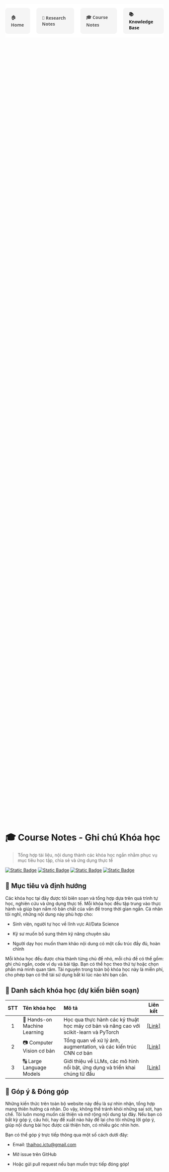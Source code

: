 <!-- <p align="center">
  <a href="../">🏠 <strong>Home</strong></a> |
  <a href="../notes/">📝 <strong>Research Notes</strong></a> |
  <a href="../research/">🎓 <strong>Course Notes</strong></a> |
  <a href="">📚 <strong>Knowledge Base</strong></a>
</p> -->

<nav class="nav-container">
  <a href="../" class="nav-item">🏠 Home</a>
  <a href="../notes/" class="nav-item">📝 Research Notes</a>
  <a href="../research/" class="nav-item">🎓 Course Notes</a>
  <a href="" class="nav-item">📚 Knowledge Base</a>
</nav>

<style>
  .nav-container {
    display: flex;
    justify-content: center;
    gap: 20px; /* khoảng cách giữa các mục */
    padding: 12px 0;
    background-color: #fff;
    font-family: 'Segoe UI', Tahoma, Geneva, Verdana, sans-serif;
  }

  .nav-item {
    padding: 8px 16px;
    border: 2px solid transparent;
    border-radius: 8px;
    color: #555;
    text-decoration: none;
    font-weight: 600;
    transition: all 0.3s ease;
    display: flex;
    align-items: center;
    gap: 6px;
    background-color: #f5f5f5;
  }

  .nav-item:hover {
    background-color: #007BFF;
    color: white;
    border-color: #0056b3;
  }

  .nav-item:focus {
    outline: none;
    box-shadow: 0 0 0 3px rgba(0,123,255,0.5);
  }
</style>

<div style="
    background-image: url('../assets/images/courses.jpg');
    background-size: cover;
    background-position: center;
    background-repeat: no-repeat;
    min-height: 60vh;
    display: flex;
    flex-direction: column;
    justify-content: center;
    align-items: center;
    color: white;
    text-align: center;
    padding: 40px 20px;
    margin-bottom: 30px;
">
</div>

# 🎓 Course Notes - Ghi chú Khóa học

> Tổng hợp tài liệu, nội dung thành các khóa học ngắn nhằm phục vụ mục tiêu học tập, chia sẻ và ứng dụng thực tế

[![Static Badge](https://img.shields.io/badge/CS229-Machine_Learning-purple?style=flat&logo=coursera&logoColor=white)](https://) [![Static Badge](https://img.shields.io/badge/Geekfor-Geeks-Silver?style=flat&logo=geeksforgeeks&logoColor=red)](https://) [![Static Badge](https://img.shields.io/badge/Google-Colab-red?style=flat&logo=googlecolab&logoColor=orange)](https://) [![Static Badge](https://img.shields.io/badge/Tensorflow-docs-tavily?logo=tensorflow&logoColor=orange)]([https://](https://www.tensorflow.org/))

## 🧭 Mục tiêu và định hướng

Các khóa học tại đây được tôi biên soạn và tổng hợp dựa trên quá trình tự học, nghiên cứu và ứng dụng thực tế. Mỗi khóa học đều tập trung vào thực hành và giúp bạn nắm rõ bản chất của vấn đề trong thời gian ngắn. Cá nhân tôi nghĩ, những nội dung này phù hợp cho:

- Sinh viện, người tự học về lĩnh vực AI/Data Science

- Kỹ sư muốn bổ sung thêm kỹ năng chuyên sâu

- Người dạy học muốn tham khảo nội dung có một cấu trúc đầy đủ, hoàn chỉnh

Mỗi khóa học đều được chia thành từng chủ để nhỏ, mỗi chủ đề có thể gồm: ghi chú ngắn, code ví dụ và bài tập. Bạn có thể học theo thứ tự hoặc chọn phần mà mình quan tâm. Tài nguyên trong toàn bộ khóa học này là miễn phí, cho phép bạn có thể tái sử dụng bất kì lúc nào khi bạn cần.

## 📕 Danh sách khóa học (dự kiến biên soạn)

| STT | Tên khóa học | Mô tả | Liên kết |
| :---: | :----- | :------ | :-------: |
| 1 | 🤖 Hands-on Machine Learning |  Học qua thực hành các kỹ thuật học máy cơ bản và nâng cao với scikit-learn và PyTorch | [[Link]](csml/) |
| 2 | 📷 Computer Vision cơ bản | Tổng quan về xử lý ảnh, augmentation, và các kiến trúc CNN cơ bản | [[Link]](https://) |
| 3 | 🔠 Large Language Models | Giới thiệu về LLMs, các mô hình nổi bật, ứng dụng và triển khai chúng từ đầu | [[Link]](https://) |

## 💬 Góp ý & Đóng góp

Những kiến thức trên toàn bộ website này đều là sự nhìn nhận, tổng hợp mang thiên hướng cá nhân. Do vậy, không thể tránh khỏi những sai sót, hạn chế. Tôi luôn mong muốn cải thiện và mở rộng nội dung tại đây. Nếu bạn có bất kỳ góp ý, câu hỏi, hay đề xuất nào hãy để lại cho tôi những lời góp ý, giúp nội dung bài học được cải thiện hơn, có nhiều góc nhìn hơn.

Bạn có thể góp ý trực tiếp thông qua một số cách dưới đây:

- Email: [thaihoc.ictu@gmail.com](mailto:thaihoc.ictu@gmail.com)

- Mở issue trên GitHub

- Hoặc gửi pull request nếu bạn muốn trực tiếp đóng góp!